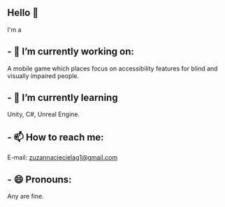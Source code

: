 ## Hello 👋

I'm a 

## - 🔭 I’m currently working on:
  A mobile game which places focus on accessibility features for blind and visually impaired people.
  
## - 🌱 I’m currently learning
  Unity, C#, Unreal Engine.

## - 📫 How to reach me:
  E-mail: zuzannaciecielag1@gmail.com

## - 😄 Pronouns:
  Any are fine.
